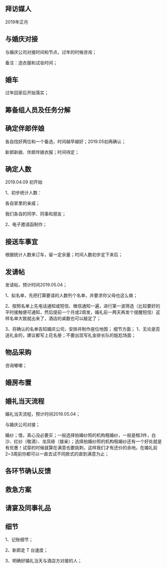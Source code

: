 ## 拜访媒人
2019年正月

## 与婚庆对接
与婚庆公司对接时间和节点，过年的时候咨询；

备注：选衣服和试妆时间；

## 婚车
过年回家后开始落实；


## 筹备组人员及任务分解

## 确定伴郎伴娘
各自找好两位和一个备选，时间越早越好；2019.05初再确认；

新郎新娘、伴郎伴娘衣服；时间待定；


## 确定人数
2019.04.09 初开始

1、初步统计人数：

各自家里的亲戚；

我们各自的同学、同事和朋友；

2、电子邀请函制作；


## 接送车事宜
根据统计人数来订车，留一定余量；时间人数初步定下来后；


## 发请帖
发请帖，预计时间2019.05.04；


1、拟名单，先把打算要请的人数列个名单，并要求你父母也这么做；

2、按照名单上先电话通知或短信、微信通知一遍，进行第一波筛选（比较要好的平时接触便可通知，然后提前一个月或2周发，婚礼前一两天再发个提醒短信）这样名单大致就出来了，酒店的桌数也可以敲定了；

3、将确认的名单告知婚庆公司，安排并制作座位地图；
细节方面；
1、无论是否送礼金的，建议都写上花名册；不要出现写礼金排长队的尴尬场面；

## 物品采购
咨询嘟嘟；

## 婚房布置

## 婚礼当天流程
婚礼当天流程，预计时间2019.05.04；

与婚庆公司对接；

婚纱；借，真心没必要买；一般选择拍婚纱照的机构租婚纱，一般是租3件，白沙、红纱（敬酒）、龙凤褂（接亲）；选择拍婚纱照的机构租婚纱还有一个好处就是有优惠！试穿的时候就算在满意也要挑刺，这样我们才有还价的余地。在婚礼前2~3周前你都可以一直去试不同款式的直到满意为止；

## 各环节确认反馈

## 救急方案



## 请宴及同事礼品


## 细节

1、记账细节；

2、新郎走 T 台速度；

3、明确好婚礼当天与酒店方对接的人；


